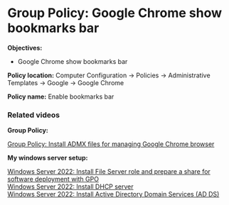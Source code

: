 # Group Policy: Google Chrome show bookmarks bar

<b>Objectives:</b>

* Google Chrome show bookmarks bar

<b>Policy location:</b> Computer Configuration -> Policies -> Administrative Templates -> Google -> Google Chrome

<b>Policy name:</b> Enable bookmarks bar

### Related videos

<b>Group Policy:</b> <br />

[Group Policy: Install ADMX files for managing Google Chrome browser](https://youtu.be/CvTRn6JwPmM)

<b>My windows server setup:</b> <br />

[Windows Server 2022: Install File Server role and prepare a share for software deployment with GPO](https://youtu.be/jEWSdC2qwyA) <br />
[Windows Server 2022: Install DHCP server](https://youtu.be/8n0MD9stQis) <br />
[Windows Server 2022: Install Active Directory Domain Services (AD DS)](https://youtu.be/1cYewbW3Tl0) <br />
